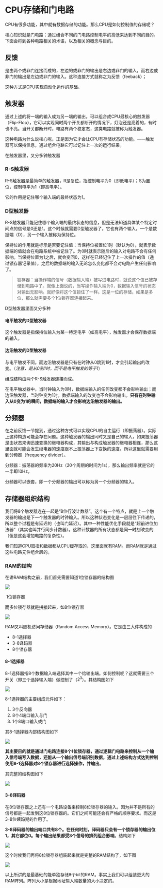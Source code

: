 # CPU存储和门电路

CPU有很多功能，其中就有数据存储的功能。那么CPU是如何控制值的存储呢？

核心知识就是门电路：通过组合不同的门电路控制电平的高低来达到不同的目的。下面会将到各种电路相关的术语，以及相关的概念与目的。

## 反馈

是由两个或非门连接而成的，左边的或非门的输出是右边或非门的输入，而右边或非门的输出是左边或非门的输入。这种连接方式就称之为反馈（feeback）；

这种方式是CPU实现自动化运作的基础。

## 触发器

通过上述的将一端的输入成为另一端的输出，可以组合成CPU最核心的触发器（Flip-Flop），它可以实现同时两个开关都断开的情况下，灯泡还是亮着的，有时也不亮。当开关都断开时，电路有两个稳定态，这类电路就被称为触发器。

这种电路为什么说核心呢，正是因为它才会让CPU有存储状态的功能。——触发器可以保持信息，通过组合电路它可以记住上一次的运行结果。

在触发器里，又分多钟触发器

### R-S触发器

R-S触发器是最简单的触发器，R是复位，指控制电平为0（即低电平）；S为置位，控制电平为1（即高电平）。

它的作用是记住哪个输入端的最终状态为1。

### D型触发器

R-S触发器只能记住哪个输入端的最终状态的信息，但是无法知道具体某个特定时间点的信号是0还是1。这个时候就需要D型触发器了，它也有两个输入，一个是数据端（D），另一个输入被称为保持位。

保持位的作用就是标示是否要记住值：当保持位被置位1时（默认为0），就表示数据端的值就会在电路系统中被记住了。为0时就表示随后的输入对电路不会有任何影响。当保持位置为1之后，就会变回0，这样在已经记住了上一次操作的值（通过锁存器记录值），之后的数据端的输入无论怎么变化都不会对电路产生任何影响了。

> 锁存器：当操作端的信号（数据输入端）被写进电路时，就说这个值已被存储到电路中了。就像上面说的，当写操作输入端为0，数据输入信号的状态对输出无影响。就好像将这个值锁住了一样。这是一位的存储，如果是多位，那么就需要多个1位锁存器连接起来。

D型触发器里面又分多种

#### 电平触发的D型触发器

这个触发器是指保持位输入为某一特定电平（如高电平），触发器才会保存数据端的输入。

#### 边沿触发的D型触发器

与电平触发不同，而边沿触发器是只有在时钟从0跳到1时，才会引起输出的改变。（*注意，是从0到1时，而不是电平触发的等于1*）

组成结构由两个R-S触发器连接而成。

在电平触发器中，当时钟输入为0时，数据端输入的任何改变都不会影响输出；而边沿触发器，当时钟变为1时，数据端输入的改变也不会影响输出。**只有在时钟输入从0变为1的瞬间，数据端的输入才会影响边沿触发器的输出。**

## 分频器

在之前反馈一节提到，通过这种方式可以实现CPU的自主运行（即振荡器）。实际上这种构造可能会存在问题。这种触发器的输出同时又是自己的输入，如果振荡器是由状态来询迅速变换的继电器构成，其输出与构成触发器的继电器相连，那么这里面就可能会发生继电器的速度跟不上振荡器上下变换的速度。所以这里就需要用到分频器（frequency divider）。

分频器：振荡器的频率为20Hz（20个周期的时间为1s），那么输出频率就是它的一半即10Hz。

分频器可以嵌套，即一个分频器的输出可以称为另一个分频器的输入。

## 存储器组织结构

我们将8个触发器连在一起是“8位行波计数器”。这个有一个特点，就是上一个触发器的输出是下一个触发器的时钟输入。所以这种状态变化是一层层往下传递的，所以整个过程是有延迟的（也叫门延迟）。其中一种性能优化手段就是“超前进位加法器”（其实也叫并行同步计数器）。这种计数器的所有状态都是同一时刻改变的（但是这会增加电路的复杂性）。

我们知道CPU取指和数据都从CPU缓存取的，这里面就有RAM。而RAM就是通过这些电路元件组合层的。

### RAM的结构

在讲RAM结构之前，我们首先需要知道1位锁存器的结构图

![](./asserts/1647956749635.jpg)

​														1位锁存器

而多位锁存器就是拼接起来，如8位锁存器

![](./asserts/1647957075455.jpg)

RAM又叫随机访问存储器（Random Access Memory）。它是由三大件构成的

- 8-1选择器
- 3-8译码器
- 8个锁存器

#### 8-1选择器

8-1选择器指8个数据输入端选择其中一个给输出端。如何控制呢？这就需要三个开关（即三个选择输入端）做控制了（$2^3$）。其结构图如下

![](./asserts/1647957627679.jpg)



8-1选择器的主要组成元件如下：

1. 3个反向器
2. 8个4端口输入与门
3. 1个8端口输入或门

其8-1选择器内部结构图如下

![](./asserts/1647957865213.jpg)



**其主要目的就是通过门电路连接8个1位锁存器，通过逻辑门电路来控制从一个输入信号端写入数据，还能从一个输出信号端识别数据。通过上述结构方式达到控制使用8-1选择器对8个锁存器进行选择操作，并输出**。

其完整的结构图如下

![](./asserts/1647958217878.jpg)

#### 3-8译码器

在8位锁存器之上还有一个电路设备来控制8位锁存器的输入。因为并不是所有的信号都是一起发到这8位锁存器的。它们之间可能还会有严格的顺序要求。而这是3-8位姨妈期的作用了。

**3-8译码器的输出端口共有8个。在任何时刻，译码器只会有一个锁存器的输出位1，其它都位0。每个输出结果都受3个信号的排列组合影响**。结构如下

![](./asserts/1647958804273.jpg)

这个时候我们再将8位锁存器组装起来就是完整的RAM结构了，如下图

![](./asserts/1647958915522.jpg)

以上所讲的是最基础的能单独存储8个bit的RAM。事实上我们可以组装更大的RAM阵列。阵列大小是根据地址输入端数量的大小决定的。
